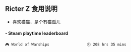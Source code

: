 ## Ricter Z 食用说明
- 喜欢猫猫，是个冇猫孤儿

<!-- steam-box start -->
#### - Steam playtime leaderboard
```text
🎮 World of Warships                 🕘 208 hrs 35 mins
```
<!-- Powered by https://github.com/YouEclipse/steam-box . -->
<!-- steam-box end -->

